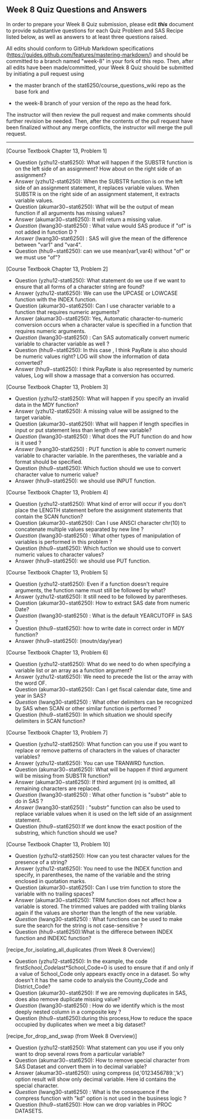## Week 8 Quiz Questions and Answers

In order to prepare your Week 8 Quiz submission, please edit ***this*** document to provide substantive questions for each Quiz Problem and SAS Recipe listed below, as well as answers to at least three questions raised.

All edits should conform to GitHub Markdown specifications (https://guides.github.com/features/mastering-markdown/) and should be committed to a branch named "week-8" in your fork of this repo. Then, after all edits have been made/committed, your Week 8 Quiz should be submitted by initiating a pull request using

- the master branch of the stat6250/course_questions_wiki repo as the base fork and

- the week-8 branch of your version of the repo as the head fork.

The instructor will then review the pull request and make comments should further revision be needed. Then, after the contents of the pull request have been finalized without any merge conflicts, the instructor will merge the pull request.

********************************************************************************



[Course Textbook Chapter 13, Problem 1]
- Question (yzhu12-stat6250): What will happen if the SUBSTR function is on the left side of an assignment? How about on the right side of an assignment?
- Answer (yzhu12-stat6250): When the SUBSTR function is on the left side of an assignment statement, it replaces variable values. When SUBSTR is on the right side of an assignment statement, it extracts variable values. 
- Question (akumar30−stat6250): What will be the output of mean function if all arguments has missing values?
- Answer (akumar30−stat6250): It will return a missing value.
- *Question* (lwang30-stat6250) : What value would SAS produce if "of" is not added in function D ?
- *Answer* (lwang30-stat6250) : SAS will give the mean of the difference between "var1" and "var4".
- Question (hhu9−stat6250): can we use mean(var1,var4) without "of" or we must use "of"?



[Course Textbook Chapter 13, Problem 2]
- Question (yzhu12-stat6250): What statement do we use if we want to ensure that all forms of a character string are found?
- Answer (yzhu12-stat6250): We can use the UPCASE or LOWCASE function with the INDEX function.
- Question (akumar30−stat6250): Can I use character variable to a function that requires numeric arguments?
- Answer (akumar30−stat6250): Yes, Automatic character-to-numeric conversion occurs when a character value is specified in a function that requires numeric arguments.
- *Question* (lwang30-stat6250) : Can SAS automatically convert numeric variable to character variable as well ?
- Question (hhu9−stat6250): In this case , I think PayRate is also should be numeric values right? LOG will show the information of data converted? 
- Answer (hhu9−stat6250): I think PayRate is also represented by numeric values, Log will show a massage that a  conversion has occurred.



[Course Textbook Chapter 13, Problem 3]
- Question (yzhu12-stat6250): What will happen if you specify an invalid data in the MDY function?
- Answer (yzhu12-stat6250):  A missing value will be assigned to the target variable.
- Question (akumar30−stat6250): What will happen if length specifies in input or put statement less than length of new variable?
- *Question* (lwang30-stat6250) : What does the PUT function do and how is it used ?
- *Answer* (lwang30-stat6250) : PUT function is able to convert numeric variable to character variable. In the parentheses, the variable and a format should be specified.
- Question (hhu9−stat6250): Which fuction should we use to convert character value to numeric value?
- Answer (hhu9−stat6250): we should use INPUT function.



[Course Textbook Chapter 13, Problem 4]
- Question (yzhu12-stat6250): What kind of error will occur if you don't place the LENGTH statement before the assignment statements that contain the SCAN function?
- Question (akumar30−stat6250): Can I use ANSCI character chr(10) to concatenate multiple values separated by new line ?
- *Question* (lwang30-stat6250) : What other types of manipulation of variables is performed in this problem ?
- Question (hhu9−stat6250): Which fuction we should use to convert numeric values to character values?
- Answer (hhu9−stat6250): we should use PUT function.



[Course Textbook Chapter 13, Problem 5]
- Question (yzhu12-stat6250): Even if a function doesn't require arguments, the function name must still be followed by what?
- Answer (yzhu12-stat6250): It still need to be followed by parentheses.
- Question (akumar30−stat6250): How to extract SAS date from numeric Date?
- *Question* (lwang30-stat6250) : What is the default YEARCUTOFF in SAS ?
- Question (hhu9−stat6250): how to write date in correct order in MDY function?
- Answer (hhu9−stat6250):  (moutn/day/year)



[Course Textbook Chapter 13, Problem 6]
- Question (yzhu12-stat6250): What do we need to do when specifying a variable list or an array as a function argument?
- Answer (yzhu12-stat6250): We need to precede the list or the array with the word OF.
- Question (akumar30−stat6250): Can I get fiscal calendar date, time and year in SAS?
- *Question* (lwang30-stat6250) : What other delimiters can be recognized by SAS when SCAN or other similar function is performed ?
- Question (hhu9−stat6250): In which situation we should specify delimiters in SCAN function?



[Course Textbook Chapter 13, Problem 7]
- Question (yzhu12-stat6250): What function can you use if you want to replace or remove patterns of characters in the values of character variables?
- Answer (yzhu12-stat6250): You can use TRANWRD function.
- Question (akumar30−stat6250): What will be happen if third argument will be missing from SUBSTR function?
- Answer (akumar30−stat6250):  If third argument (n) is omitted, all remaining characters are replaced.
- *Question* (lwang30-stat6250) : What other function is "substr" able to do in SAS ?
- *Answer* (lwang30-stat6250) : "substr" function can also be used to replace variable values when it is used on the left side of an assignment statement.
- Question (hhu9−stat6250):If we dont know the exact position of the substring, which function should we use?



[Course Textbook Chapter 13, Problem 10]
- Question (yzhu12-stat6250): How can you test character values for the presence of a string?
- Answer (yzhu12-stat6250): You need to  use the INDEX function and specify, in parentheses, the name of the variable and the string enclosed in quotation marks.
- Question (akumar30−stat6250): Can I use trim function to store the variable with no trailing spaces?
- Answer (akumar30−stat6250): TRIM function does not affect how a variable is stored. The trimmed values are padded with trailing blanks again if the values are shorter than the length of the new variable.
- *Question* (lwang30-stat6250) : What functions can be used to make sure the search for the string is not case-sensitive ?
- Question (hhu9−stat6250):What is the differece between INDEX function and INDEXC function?



[recipe_for_isolating_all_duplicates (from Week 8 Overview)]
- Question (yzhu12-stat6250): In the example, the code first*School_Code*last*School_Code=0 is used to ensure that if and only if a value of School_Code only appears exactly once in a dataset. So why doesn't it has the same code to analysis the County_Code and District_Code?
- Question (akumar30−stat6250): If we are removing duplicates in SAS, does also remove duplicate missing value?
- *Question* (lwang30-stat6250) : How do we identify which is the most deeply nested column in a composite key ?
- Question (hhu9−stat6250):during this process,How to reduce the space occupied by duplicates when we meet a big dataset?



[recipe_for_drop_and_swap (from Week 8 Overview)]
- Question (yzhu12-stat6250): What statement can you use if you only want to drop several rows from a particular variable?
- Question (akumar30−stat6250): How to remove special character from SAS Dataset and convert them in to decimal variable?
- Answer (akumar30−stat6250):  using compress (id,'0123456789.','k') option result will show only decimal variable. Here id contains the special character. 
- *Question* (lwang30-stat6250) : What is the consequence if the compress function with "kd" option is not used in the business logic ?
- Question (hhu9−stat6250): How can we drop variables in PROC DATASETS.


